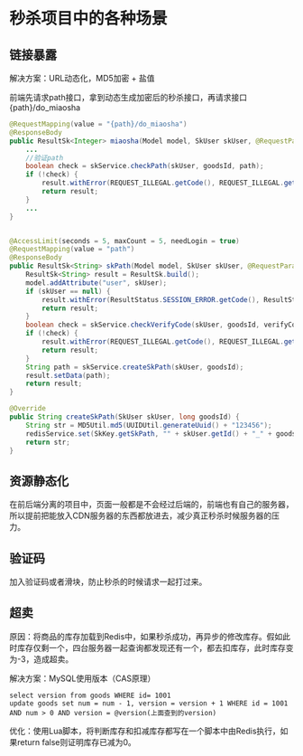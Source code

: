 # 秒杀项目中的各种场景

## 链接暴露

解决方案：URL动态化，MD5加密 + 盐值

前端先请求path接口，拿到动态生成加密后的秒杀接口，再请求接口{path}/do_miaosha

```java
@RequestMapping(value = "{path}/do_miaosha")
@ResponseBody
public ResultSk<Integer> miaosha(Model model, SkUser skUser, @RequestParam("goodsId") long goodsId, @PathVariable("path") String path) {
	...
    //验证path
    boolean check = skService.checkPath(skUser, goodsId, path);
    if (!check) {
        result.withError(REQUEST_ILLEGAL.getCode(), REQUEST_ILLEGAL.getMessage());
        return result;
    }
	...
}


@AccessLimit(seconds = 5, maxCount = 5, needLogin = true)
@RequestMapping(value = "path")
@ResponseBody
public ResultSk<String> skPath(Model model, SkUser skUser, @RequestParam("goodsId") long goodsId, @RequestParam(value = "verifyCode", defaultValue = "0") int verifyCode) {
    ResultSk<String> result = ResultSk.build();
    model.addAttribute("user", skUser);
    if (skUser == null) {
        result.withError(ResultStatus.SESSION_ERROR.getCode(), ResultStatus.SESSION_ERROR.getMessage());
        return result;
    }
    boolean check = skService.checkVerifyCode(skUser, goodsId, verifyCode);
    if (!check) {
        result.withError(REQUEST_ILLEGAL.getCode(), REQUEST_ILLEGAL.getMessage());
        return result;
    }
    String path = skService.createSkPath(skUser, goodsId);
    result.setData(path);
    return result;
}

@Override
public String createSkPath(SkUser skUser, long goodsId) {
    String str = MD5Util.md5(UUIDUtil.generateUuid() + "123456");
    redisService.set(SkKey.getSkPath, "" + skUser.getId() + "_" + goodsId, str);
    return str;
}

```

## 资源静态化

在前后端分离的项目中，页面一般都是不会经过后端的，前端也有自己的服务器，所以提前把能放入CDN服务器的东西都放进去，减少真正秒杀时候服务器的压力。

## 验证码

加入验证码或者滑块，防止秒杀的时候请求一起打过来。

## 超卖

原因：将商品的库存加载到Redis中，如果秒杀成功，再异步的修改库存。假如此时库存仅剩一个，四台服务器一起查询都发现还有一个，都去扣库存，此时库存变为-3，造成超卖。

解决方案：MySQL使用版本（CAS原理）

```mysql
select version from goods WHERE id= 1001
update goods set num = num - 1, version = version + 1 WHERE id = 1001 AND num > 0 AND version = @version(上面查到的version)
```

优化：使用Lua脚本，将判断库存和扣减库存都写在一个脚本中由Redis执行，如果return false则证明库存已减为0。